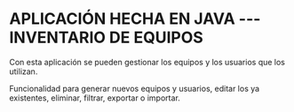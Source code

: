# APLICACIÓN HECHA EN JAVA --- INVENTARIO DE EQUIPOS

Con esta aplicación se pueden gestionar los equipos y los usuarios que los utilizan.

Funcionalidad para generar nuevos equipos y usuarios, editar los ya existentes, eliminar, filtrar, exportar o importar.
